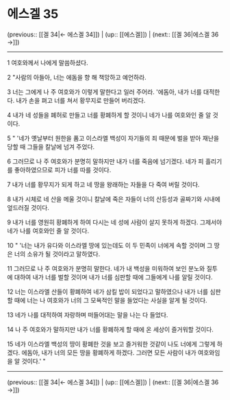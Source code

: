 # 에스겔 35

(previous:: [[겔 34|← 에스겔 34]]) | (up:: [[에스겔]]) | (next:: [[겔 36|에스겔 36 →]])

***




1 
여호와께서 나에게 말씀하셨다. 



2 
"사람의 아들아, 너는 에돔을 향 해 책망하고 예언하라. 



3 
너는 그에게 나 주 여호와가 이렇게 말한다고 일러 주어라. '에돔아, 내가 너를 대적한다. 내가 손을 펴고 너를 쳐서 황무지로 만들어 버리겠다. 



4 
내가 네 성들을 폐허로 만들고 너를 황폐하게 할 것이니 네가 나를 여호와인 줄 알 것이다. 



5 
" '네가 옛날부터 원한을 품고 이스라엘 백성이 자기들의 죄 때문에 벌을 받아 재난을 당할 때 그들을 칼날에 넘겨 주었다. 



6 
그러므로 나 주 여호와가 분명히 말하지만 내가 너를 죽음에 넘기겠다. 네가 피 흘리기를 좋아하였으므로 피가 너를 따를 것이다. 



7 
내가 너를 황무지가 되게 하고 네 땅을 왕래하는 자들을 다 죽여 버릴 것이다. 



8 
내가 시체로 네 산을 메울 것이니 칼날에 죽은 자들이 너의 산등성과 골짜기와 시내에 엎드러질 것이다. 



9 
내가 너를 영원히 황폐하게 하여 다시는 네 성에 사람이 살지 못하게 하겠다. 그제서야 네가 나를 여호와인 줄 알 것이다. 



10 
" '너는 내가 유다와 이스라엘 땅에 있는데도 이 두 민족이 너에게 속할 것이며 그 땅은 너의 소유가 될 것이라고 말하였다. 



11 
그러므로 나 주 여호와가 분명히 말한다. 네가 내 백성을 미워하여 보인 분노와 질투에 대하여 내가 너를 벌할 것이며 내가 너를 심판할 때에 그들에게 나를 알릴 것이다. 



12 
너는 이스라엘 산들이 황폐하여 네가 삼킬 밥이 되었다고 말하였으나 내가 너를 심판할 때에 너는 나 여호와가 너의 그 모욕적인 말을 들었다는 사실을 알게 될 것이다. 



13 
네가 나를 대적하여 자랑하며 떠들어대는 말을 나는 다 들었다. 



14 
나 주 여호와가 말하지만 내가 너를 황폐하게 할 때에 온 세상이 즐거워할 것이다. 



15 
네가 이스라엘 백성의 땅이 황폐한 것을 보고 즐거워한 것같이 나도 너에게 그렇게 하겠다. 에돔아, 내가 너의 모든 땅을 황폐하게 하겠다. 그러면 모든 사람이 내가 여호와임을 알 것이다.' "

***

(previous:: [[겔 34|← 에스겔 34]]) | (up:: [[에스겔]]) | (next:: [[겔 36|에스겔 36 →]])
